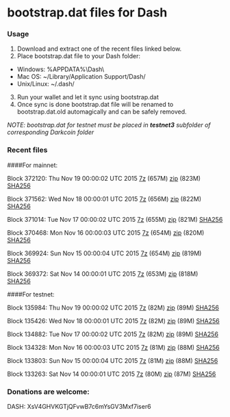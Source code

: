# bootstrap.dat files for Dash

### Usage

1. Download and extract one of the recent files linked below.
2. Place bootstrap.dat file to your Dash folder:
 - Windows: %APPDATA%\Dash\
 - Mac OS: ~/Library/Application Support/Dash/
 - Unix/Linux: ~/.dash/
3. Run your wallet and let it sync using bootstrap.dat
4. Once sync is done bootstrap.dat file will be renamed to bootstrap.dat.old automagically and can be safely removed.

_NOTE: bootstrap.dat for testnet must be placed in **testnet3** subfolder of corresponding Darkcoin folder_

### Recent files

####For mainnet:

Block 372120: Thu Nov 19 00:00:02 UTC 2015 [7z](https://transfer.sh/1bHE7x/bootstrap.dat.20151119.7z) (657M) [zip](https://transfer.sh/IMbby/bootstrap.dat.20151119.zip) (823M) [SHA256](https://transfer.sh/1enuUB/sha256.txt)

Block 371562: Wed Nov 18 00:00:01 UTC 2015 [7z](https://transfer.sh/R2Kf9/bootstrap.dat.20151118.7z) (656M) [zip](https://transfer.sh/18JP0F/bootstrap.dat.20151118.zip) (822M) [SHA256](https://transfer.sh/e6nIh/sha256.txt)

Block 371014: Tue Nov 17 00:00:02 UTC 2015 [7z](https://transfer.sh/17ER0J/bootstrap.dat.20151117.7z) (655M) [zip](https://transfer.sh/Ohkk0/bootstrap.dat.20151117.zip) (821M) [SHA256](https://transfer.sh/6IJIU/sha256.txt)

Block 370468: Mon Nov 16 00:00:03 UTC 2015 [7z](https://transfer.sh/17urDV/bootstrap.dat.20151116.7z) (654M) [zip](https://transfer.sh/V0U79/bootstrap.dat.20151116.zip) (820M) [SHA256](https://transfer.sh/INOas/sha256.txt)

Block 369924: Sun Nov 15 00:00:04 UTC 2015 [7z](https://transfer.sh/XG69T/bootstrap.dat.20151115.7z) (654M) [zip](https://transfer.sh/vRsNy/bootstrap.dat.20151115.zip) (819M) [SHA256](https://transfer.sh/1dk7fy/sha256.txt)

Block 369372: Sat Nov 14 00:00:01 UTC 2015 [7z](https://transfer.sh/8odBp/bootstrap.dat.20151114.7z) (653M) [zip](https://transfer.sh/11FYB3/bootstrap.dat.20151114.zip) (818M) [SHA256](https://transfer.sh/knb2k/sha256.txt)

####For testnet:

Block 135984: Thu Nov 19 00:00:02 UTC 2015 [7z](https://transfer.sh/QITdG/bootstrap.dat.20151119.7z) (82M) [zip](https://transfer.sh/51GGm/bootstrap.dat.20151119.zip) (89M) [SHA256](https://transfer.sh/mH8wy/sha256.txt)

Block 135426: Wed Nov 18 00:00:01 UTC 2015 [7z](https://transfer.sh/KRR86/bootstrap.dat.20151118.7z) (82M) [zip](https://transfer.sh/Baf1w/bootstrap.dat.20151118.zip) (89M) [SHA256](https://transfer.sh/PCsFT/sha256.txt)

Block 134882: Tue Nov 17 00:00:02 UTC 2015 [7z](https://transfer.sh/XC34v/bootstrap.dat.20151117.7z) (82M) [zip](https://transfer.sh/lGds3/bootstrap.dat.20151117.zip) (89M) [SHA256](https://transfer.sh/Ip0Ik/sha256.txt)

Block 134328: Mon Nov 16 00:00:03 UTC 2015 [7z](https://transfer.sh/HpLZv/bootstrap.dat.20151116.7z) (81M) [zip](https://transfer.sh/6A4rK/bootstrap.dat.20151116.zip) (88M) [SHA256](https://transfer.sh/13jnak/sha256.txt)

Block 133803: Sun Nov 15 00:00:04 UTC 2015 [7z](https://transfer.sh/cFfJH/bootstrap.dat.20151115.7z) (81M) [zip](https://transfer.sh/JsxJu/bootstrap.dat.20151115.zip) (88M) [SHA256](https://transfer.sh/iEFP1/sha256.txt)

Block 133263: Sat Nov 14 00:00:01 UTC 2015 [7z](https://transfer.sh/vrs34/bootstrap.dat.20151114.7z) (80M) [zip](https://transfer.sh/dNjSh/bootstrap.dat.20151114.zip) (87M) [SHA256](https://transfer.sh/11yQhV/sha256.txt)

### Donations are welcome:

DASH: XsV4GHVKGTjQFvwB7c6mYsGV3Mxf7iser6
